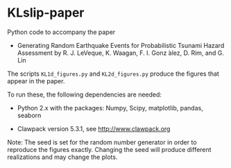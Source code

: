 # KLslip-paper

Python code to accompany the paper

- Generating Random Earthquake Events for Probabilistic Tsunami Hazard Assessment
  by R. J. LeVeque, K. Waagan, F. I. Gonz ́alez, D. Rim, and G. Lin

The scripts `KL1d_figures.py` and `KL2d_figures.py` produce the figures that
appear in the paper. 

To run these, the following dependencies are needed:

- Python 2.x with the packages:
  Numpy, Scipy, matplotlib, pandas, seaborn

- Clawpack version 5.3.1, see http://www.clawpack.org

Note: The seed is set for the random number generator in order to reproduce
the figures exactly.  Changing the seed will produce different realizations
and may change the plots.

